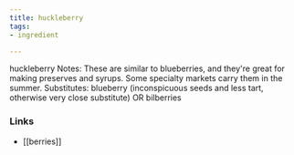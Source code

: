 ```yaml
---
title: huckleberry
tags:
- ingredient

---
```

huckleberry Notes: These are similar to blueberries, and they're great for making preserves and syrups. Some specialty markets carry them in the summer. Substitutes: blueberry (inconspicuous seeds and less tart, otherwise very close substitute) OR bilberries

### Links

* [[berries]]
